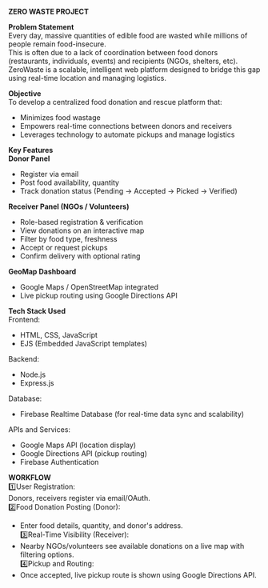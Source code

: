 **ZERO WASTE PROJECT**<br>

**Problem Statement**<br>
Every day, massive quantities of edible food are wasted while millions of people remain food-insecure.<br>
This is often due to a lack of coordination between food donors (restaurants, individuals, events) and recipients (NGOs, shelters, etc). <br>
ZeroWaste is a scalable, intelligent web platform designed to bridge this gap using real-time location and managing logistics.<br>

**Objective**<br>
To develop a centralized food donation and rescue platform that:
- Minimizes food wastage
- Empowers real-time connections between donors and receivers
- Leverages technology to automate pickups and manage logistics

**Key Features**<br>
**Donor Panel**
- Register via email
- Post food availability, quantity
- Track donation status (Pending → Accepted → Picked → Verified)
  
**Receiver Panel (NGOs / Volunteers)**
- Role-based registration & verification
- View donations on an interactive map
- Filter by food type, freshness
- Accept or request pickups
- Confirm delivery with optional rating
  
**GeoMap Dashboard**
- Google Maps / OpenStreetMap integrated
- Live pickup routing using Google Directions API

**Tech Stack Used**<br>
Frontend:<br>
- HTML, CSS, JavaScript
- EJS (Embedded JavaScript templates)
  
Backend:<br>
- Node.js
- Express.js
  
Database:<br>
- Firebase Realtime Database (for real-time data sync and scalability)
  
APIs and Services:<br>
- Google Maps API (location display)
- Google Directions API (pickup routing)
- Firebase Authentication
  
**WORKFLOW**<br>
1️⃣User Registration:<br> Donors, receivers register via email/OAuth.<br>
2️⃣Food Donation Posting (Donor):<br>
- Enter food details, quantity, and donor's address.<br>
3️⃣Real-Time Visibility (Receiver):<br>
- Nearby NGOs/volunteers see available donations on a live map with filtering options.<br>
4️⃣Pickup and Routing:<br>
- Once accepted, live pickup route is shown using Google Directions API.<br>


